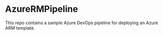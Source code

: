 # AzureRMPipeline
This repo contains a sample Azure DevOps pipeline for deploying an Azure ARM template.
